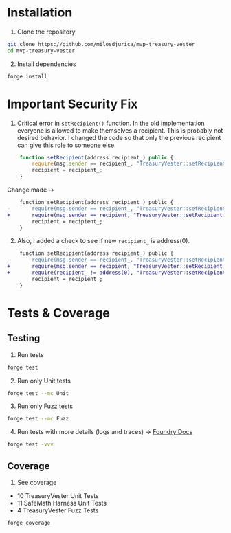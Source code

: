 # Installation

1. Clone the repository

```bash
git clone https://github.com/milosdjurica/mvp-treasury-vester
cd mvp-treasury-vester
```

2. Install dependencies

```bash
forge install
```

# Important Security Fix

1. Critical error in `setRecipient()` function. In the old implementation everyone is allowed to make themselves a recipient. This is probably not desired behavior. I changed the code so that only the previous recipient can give this role to someone else.

```javascript
    function setRecipient(address recipient_) public {
        require(msg.sender == recipient_, "TreasuryVester::setRecipient: unauthorized");
        recipient = recipient_;
    }

```

Change made ->

```diff
    function setRecipient(address recipient_) public {
-       require(msg.sender == recipient_, "TreasuryVester::setRecipient: unauthorized");
+       require(msg.sender == recipient, "TreasuryVester::setRecipient: unauthorized");
        recipient = recipient_;
    }

```

2. Also, I added a check to see if new `recipient_` is address(0).

```diff
    function setRecipient(address recipient_) public {
-       require(msg.sender == recipient_, "TreasuryVester::setRecipient: unauthorized");
+       require(msg.sender == recipient, "TreasuryVester::setRecipient: unauthorized");
+       require(recipient_ != address(0), "TreasuryVester::setRecipient: address zero");
        recipient = recipient_;
    }

```

# Tests & Coverage

## Testing

1. Run tests

```sh
forge test
```

2. Run only Unit tests

```sh
forge test --mc Unit
```

3. Run only Fuzz tests

```sh
forge test --mc Fuzz
```

4. Run tests with more details (logs and traces) -> [Foundry Docs][Foundry-logs-docs-url]

```sh
forge test -vvv
```

## Coverage

1. See coverage

- 10 TreasuryVester Unit Tests
- 11 SafeMath Harness Unit Tests
- 4 TreasuryVester Fuzz Tests

```sh
forge coverage
```

[Foundry-logs-docs-url]: https://book.getfoundry.sh/forge/tests?highlight=-vvv#logs-and-traces
[Coverage-image-url]: https://github.com/milosdjurica/mvp-treasury-vester/blob/main/public/coverage.png
